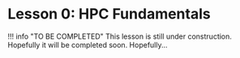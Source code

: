 # Lesson 0: HPC Fundamentals

!!! info "TO BE COMPLETED"
    This lesson is still under construction. Hopefully it will be completed soon. Hopefully...
